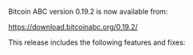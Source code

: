 Bitcoin ABC version 0.19.2 is now available from:

  <https://download.bitcoinabc.org/0.19.2/>

This release includes the following features and fixes:
